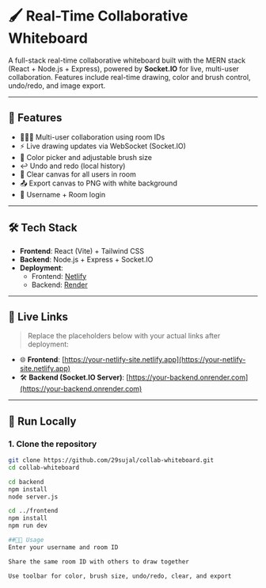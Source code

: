 # 🖌️ Real-Time Collaborative Whiteboard

A full-stack real-time collaborative whiteboard built with the MERN stack (React + Node.js + Express), powered by **Socket.IO** for live, multi-user collaboration. Features include real-time drawing, color and brush control, undo/redo, and image export.

---

## 🚀 Features

- 🧑‍🤝‍🧑 Multi-user collaboration using room IDs
- ⚡ Live drawing updates via WebSocket (Socket.IO)
- 🎨 Color picker and adjustable brush size
- ↩️ Undo and redo (local history)
- 🧹 Clear canvas for all users in room
- 📤 Export canvas to PNG with white background
- 🧾 Username + Room login

---

## 🛠️ Tech Stack

- **Frontend**: React (Vite) + Tailwind CSS
- **Backend**: Node.js + Express + Socket.IO
- **Deployment**:
  - Frontend: [Netlify](https://www.netlify.com/)
  - Backend: [Render](https://render.com/)

---

## 🔗 Live Links

> Replace the placeholders below with your actual links after deployment:

- 🌐 **Frontend**: [https://your-netlify-site.netlify.app](https://your-netlify-site.netlify.app)
- 🛠️ **Backend (Socket.IO Server)**: [https://your-backend.onrender.com](https://your-backend.onrender.com)

---

## 🧪 Run Locally

### 1. Clone the repository
```bash
git clone https://github.com/29sujal/collab-whiteboard.git
cd collab-whiteboard

cd backend
npm install
node server.js

cd ../frontend
npm install
npm run dev

##👨‍💻 Usage
Enter your username and room ID

Share the same room ID with others to draw together

Use toolbar for color, brush size, undo/redo, clear, and export

